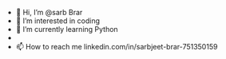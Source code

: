 - 👋 Hi, I’m @sarb Brar
- 👀 I’m interested in coding
- 🌱 I’m currently learning Python
-
- 📫 How to reach me linkedin.com/in/sarbjeet-brar-751350159



